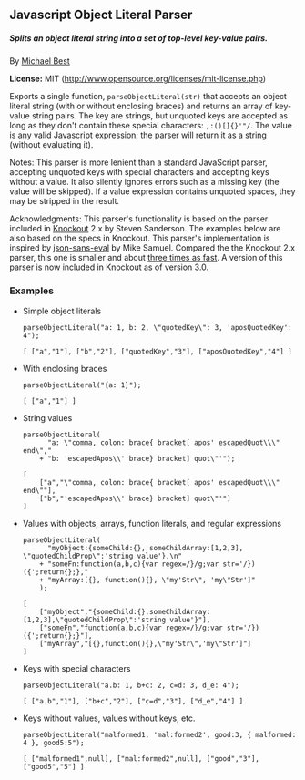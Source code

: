 ## Javascript Object Literal Parser

##### _Splits an object literal string into a set of top-level key-value pairs._
By [Michael Best](https://github.com/mbest)

**License:** MIT (http://www.opensource.org/licenses/mit-license.php)

Exports a single function, `parseObjectLiteral(str)` that accepts an object literal string (with or without enclosing braces) and returns an array of key-value string pairs. The key are strings, but unquoted keys are accepted as long as they don't contain these special characters: `,:()[]{}'"/`. The value is any valid Javascript expression; the parser will return it as a string (without evaluating it).

Notes: This parser is more lenient than a standard JavaScript parser, accepting unquoted keys with special characters and accepting keys without a value. It also silently ignores errors such as a missing key (the value will be skipped). If a value expression contains unquoted spaces, they may be stripped in the result.

Acknowledgments: This parser's functionality is based on the parser included in [Knockout](http://knockoutjs.com/) 2.x by Steven Sanderson. The examples below are also based on the specs in Knockout. This parser's implementation is inspired by [json-sans-eval](http://code.google.com/p/json-sans-eval/) by Mike Samuel. Compared the the Knockout 2.x parser, this one is smaller and about [three times as fast](http://jsperf.com/knockout-parse-object-literal). A version of this parser is now included in Knockout as of version 3.0.

### Examples

* Simple object literals

    ```
    parseObjectLiteral("a: 1, b: 2, \"quotedKey\": 3, 'aposQuotedKey': 4");
    ```

    ```
    [ ["a","1"], ["b","2"], ["quotedKey","3"], ["aposQuotedKey","4"] ]
    ```

* With enclosing braces

    ```
    parseObjectLiteral("{a: 1}");
    ```

    ```
    [ ["a","1"] ]
    ```

* String values

    ```
    parseObjectLiteral(
          "a: \"comma, colon: brace{ bracket[ apos' escapedQuot\\\" end\","
        + "b: 'escapedApos\\' brace} bracket] quot\"'");
    ```

    ```
    [
        ["a","\"comma, colon: brace{ bracket[ apos' escapedQuot\\\" end\""],
        ["b","'escapedApos\\' brace} bracket] quot\"'"]
    ]
    ```

* Values with objects, arrays, function literals, and regular expressions

    ```
    parseObjectLiteral(
          "myObject:{someChild:{}, someChildArray:[1,2,3], \"quotedChildProp\":'string value'},\n"
        + "someFn:function(a,b,c){var regex=/}/g;var str='/})({';return{};},"
        + "myArray:[{}, function(){}, \"my'Str\", 'my\"Str']"
        );
    ```

    ```
    [
        ["myObject","{someChild:{},someChildArray:[1,2,3],\"quotedChildProp\":'string value'}"],
        ["someFn","function(a,b,c){var regex=/}/g;var str='/})({';return{};}"],
        ["myArray","[{},function(){},\"my'Str\",'my\"Str']"]
    ]
    ```

* Keys with special characters

    ```
    parseObjectLiteral("a.b: 1, b+c: 2, c=d: 3, d_e: 4");
    ```

    ```
    [ ["a.b","1"], ["b+c","2"], ["c=d","3"], ["d_e","4"] ]
    ```

* Keys without values, values without keys, etc.

    ```
    parseObjectLiteral("malformed1, 'mal:formed2', good:3, { malformed: 4 }, good5:5");
    ```

    ```
    [ ["malformed1",null], ["mal:formed2",null], ["good","3"], ["good5","5"] ]
    ```
